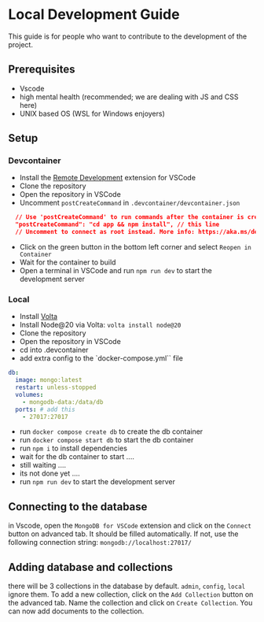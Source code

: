 # Local Development Guide

This guide is for people who want to contribute to the development of the project.

## Prerequisites

- Vscode
- high mental health (recommended; we are dealing with JS and CSS here)
- UNIX based OS (WSL for Windows enjoyers)

## Setup

### Devcontainer

- Install the [Remote Development](https://marketplace.visualstudio.com/items?itemName=ms-vscode-remote.vscode-remote-extensionpack) extension for VSCode
- Clone the repository
- Open the repository in VSCode
- Uncomment `postCreateCommand` in `.devcontainer/devcontainer.json`

```json
  // Use 'postCreateCommand' to run commands after the container is created.
  "postCreateCommand": "cd app && npm install", // this line
  // Uncomment to connect as root instead. More info: https://aka.ms/dev-containers-non-root.
```

- Click on the green button in the bottom left corner and select `Reopen in Container`
- Wait for the container to build
- Open a terminal in VSCode and run `npm run dev` to start the development server

### Local

- Install [Volta](https://volta.sh/)
- Install Node@20 via Volta: `volta install node@20`
- Clone the repository
- Open the repository in VSCode
- cd into .devcontainer
- add extra config to the `docker-compose.yml`` file

```yml
db:
  image: mongo:latest
  restart: unless-stopped
  volumes:
    - mongodb-data:/data/db
  ports: # add this
    - 27017:27017
```

- run `docker compose create db` to create the db container
- run `docker compose start db` to start the db container
- run `npm i` to install dependencies
- wait for the db container to start ....
- still waiting ....
- its not done yet ....
- run `npm run dev` to start the development server

## Connecting to the database

in Vscode, open the `MongoDB for VSCode` extension and click on the `Connect` button on advanced tab. It should be filled automatically. If not, use the following connection string: `mongodb://localhost:27017/`

## Adding database and collections

there will be 3 collections in the database by default. `admin`, `config`, `local` ignore them. To add a new collection, click on the `Add Collection` button on the advanced tab. Name the collection and click on `Create Collection`. You can now add documents to the collection.
